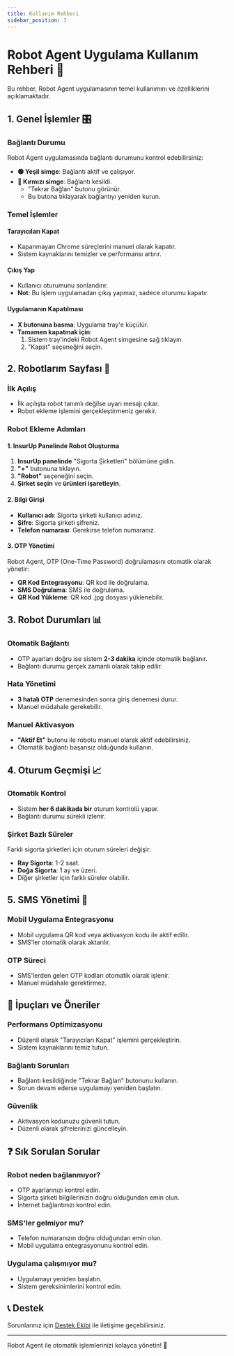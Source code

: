 ```yaml
---
title: Kullanım Rehberi
sidebar_position: 3
---
```


# Robot Agent Uygulama Kullanım Rehberi 🤖

Bu rehber, Robot Agent uygulamasının temel kullanımını ve özelliklerini açıklamaktadır.

## 1. Genel İşlemler 🎛️

### Bağlantı Durumu
Robot Agent uygulamasında bağlantı durumunu kontrol edebilirsiniz:

- **🟢 Yeşil simge**: Bağlantı aktif ve çalışıyor.
- **🔴 Kırmızı simge**: Bağlantı kesildi.
  - "Tekrar Bağlan" butonu görünür.
  - Bu butona tıklayarak bağlantıyı yeniden kurun.

### Temel İşlemler

#### Tarayıcıları Kapat
- Kapanmayan Chrome süreçlerini manuel olarak kapatır.
- Sistem kaynaklarını temizler ve performansı artırır.

#### Çıkış Yap
- Kullanıcı oturumunu sonlandırır.
- **Not**: Bu işlem uygulamadan çıkış yapmaz, sadece oturumu kapatır.

#### Uygulamanın Kapatılması
- **X butonuna basma**: Uygulama tray'e küçülür.
- **Tamamen kapatmak için**:
  1. Sistem tray'indeki Robot Agent simgesine sağ tıklayın.
  2. "Kapat" seçeneğini seçin.

## 2. Robotlarım Sayfası 🤖

### İlk Açılış
- İlk açılışta robot tanımlı değilse uyarı mesajı çıkar.
- Robot ekleme işlemini gerçekleştirmeniz gerekir.

### Robot Ekleme Adımları

#### 1. InsurUp Panelinde Robot Oluşturma
1. **InsurUp panelinde** "Sigorta Şirketleri" bölümüne gidin.
2. **"+"** butonuna tıklayın.
3. **"Robot"** seçeneğini seçin.
4. **Şirket seçin** ve **ürünleri işaretleyin**.

#### 2. Bilgi Girişi
- **Kullanıcı adı**: Sigorta şirketi kullanıcı adınız.
- **Şifre**: Sigorta şirketi şifreniz.
- **Telefon numarası**: Gerekirse telefon numaranız.

#### 3. OTP Yönetimi
Robot Agent, OTP (One-Time Password) doğrulamasını otomatik olarak yönetir:

- **QR Kod Entegrasyonu**: QR kod ile doğrulama.
- **SMS Doğrulama**: SMS ile doğrulama.
- **QR Kod Yükleme**: QR kod .jpg dosyası yüklenebilir.

## 3. Robot Durumları 📊

### Otomatik Bağlantı
- OTP ayarları doğru ise sistem **2-3 dakika** içinde otomatik bağlanır.
- Bağlantı durumu gerçek zamanlı olarak takip edilir.

### Hata Yönetimi
- **3 hatalı OTP** denemesinden sonra giriş denemesi durur.
- Manuel müdahale gerekebilir.

### Manuel Aktivasyon
- **"Aktif Et"** butonu ile robotu manuel olarak aktif edebilirsiniz.
- Otomatik bağlantı başarısız olduğunda kullanın.

## 4. Oturum Geçmişi 📈

### Otomatik Kontrol
- Sistem **her 6 dakikada bir** oturum kontrolü yapar.
- Bağlantı durumu sürekli izlenir.

### Şirket Bazlı Süreler
Farklı sigorta şirketleri için oturum süreleri değişir:

- **Ray Sigorta**: 1-2 saat.
- **Doğa Sigorta**: 1 ay ve üzeri.
- Diğer şirketler için farklı süreler olabilir.

## 5. SMS Yönetimi 📱

### Mobil Uygulama Entegrasyonu
- Mobil uygulama QR kod veya aktivasyon kodu ile aktif edilir.
- SMS'ler otomatik olarak aktarılır.

### OTP Süreci
- SMS'lerden gelen OTP kodları otomatik olarak işlenir.
- Manuel müdahale gerektirmez.

## 🔧 İpuçları ve Öneriler

### Performans Optimizasyonu
- Düzenli olarak "Tarayıcıları Kapat" işlemini gerçekleştirin.
- Sistem kaynaklarını temiz tutun.

### Bağlantı Sorunları
- Bağlantı kesildiğinde "Tekrar Bağlan" butonunu kullanın.
- Sorun devam ederse uygulamayı yeniden başlatın.

### Güvenlik
- Aktivasyon kodunuzu güvenli tutun.
- Düzenli olarak şifrelerinizi güncelleyin.

## ❓ Sık Sorulan Sorular

### Robot neden bağlanmıyor?
- OTP ayarlarınızı kontrol edin.
- Sigorta şirketi bilgilerinizin doğru olduğundan emin olun.
- İnternet bağlantınızı kontrol edin.

### SMS'ler gelmiyor mu?
- Telefon numaranızın doğru olduğundan emin olun.
- Mobil uygulama entegrasyonunu kontrol edin.

### Uygulama çalışmıyor mu?
- Uygulamayı yeniden başlatın.
- Sistem gereksinimlerini kontrol edin.

## 📞 Destek

Sorunlarınız için [Destek Ekibi](mailto:destek@insurup.com) ile iletişime geçebilirsiniz.

---

Robot Agent ile otomatik işlemlerinizi kolayca yönetin! 🚀